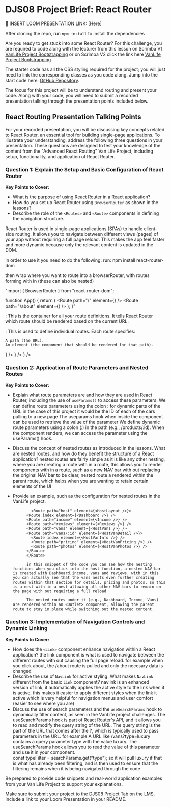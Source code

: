 # DJS08 Project Brief: React Router 

🎥 INSERT LOOM PRESENTATION LINK: [[Here](https://www.loom.com/share/86d0ab004c7240fd96254693557bb5f6?sid=343afaa9-6895-402b-b138-db7c94e84c75)]

After cloning the repo, run `npm install` to install the dependencies 

Are you ready to get stuck into some React Router? For this challenge, you are required to code along with the lecturer from this lesson on Scrimba V1 [VanLife Project Bootstrapping](https://v1.scrimba.com/learn/react/introduction-to-react-router-6-coafa4877a450245212825034) or on Scrimba V2 click the link here [VanLife Project Bootstrapping](https://v2.scrimba.com/advanced-react-c02h/~02d)

The starter code has all the CSS styling required for the project; you will just need to link the corresponding classes as you code along. Jump into the start code here: [GitHub Repository](https://github.com/CodeSpace-Academy/StudentNo_Classcode_Group_Name-Surname_DJS08/tree/main).

The focus for this project will be to understand routing and present your code. Along with your code, you will need to submit a recorded presentation talking through the presentation points included below.

## React Routing Presentation Talking Points

For your recorded presentation, you will be discussing key concepts related to React Router, an essential tool for building single-page applications. To illustrate your understanding, address the following three questions in your presentation. These questions are designed to test your knowledge of the content from the "Advanced React Routing" Van Life Project, including setup, functionality, and application of React Router.

### Question 1: Explain the Setup and Basic Configuration of React Router

**Key Points to Cover:**
- What is the purpose of using React Router in a React application?
- How do you set up React Router using `BrowserRouter` as shown in the lessons?
- Describe the role of the `<Routes>` and `<Route>` components in defining the navigation structure.

React Router is used in single-page applications (SPAs) to handle client-side routing. It allows you to navigate between different views (pages) of your app without requiring a full page reload. This makes the app feel faster and more dynamic because only the relevant content is updated in the DOM.

in order to use it you need to do the following:
run:
    npm install react-router-dom

then wrap where you want to route into a browserRouter, with routes forming with in (these can also be nested)

"import { BrowserRouter } from "react-router-dom";

function App() {
    return (
        <BrowserRouter>
            <Routes>
                <Route path="/" element={<Home />} />
                <Route path="/about" element={<About />} />
            </Routes>
        </BrowserRouter>
    );
}"

<Routes>: This is the container for all your route definitions. It tells React Router which route should be rendered based on the current URL.

<Route>: This is used to define individual routes. Each route specifies:

    A path (the URL).
    An element (the component that should be rendered for that path).

<Routes>
    <Route path="/" element={<Home />} />
    <Route path="/about" element={<About />} />
    <Route path="/contact" element={<Contact />} />
</Routes>


### Question 2: Application of Route Parameters and Nested Routes

**Key Points to Cover:**
- Explain what route parameters are and how they are used in React Router, including the use of `useParams()` to access these parameters.
    We can define route parameters using the colon : for dynamic parts of the URL in the case of this project it would be the ID of each of the cars pulling to a new page
    The useparams hook when inside the component can be used to retrieve the value of the parameter
        We define dynamic route parameters using a colon (:) in the path (e.g., /products/:id). When the component renders, we can access the parameter using the useParams() hook.

- Discuss the concept of nested routes as introduced in the lessons. What are nested routes, and how do they benefit the structure of a React application?
    nested routes are fairly simple as it is like any other nesting, where you are creating a route with in a route, this allows you to render components with in a route, such as a new NAV bar with out replacing the original NAV bar
        to be clear, nested route a rendered within the parent route, which helps when you are wanting to retain certain elements of the UI

- Provide an example, such as the configuration for nested routes in the VanLife project.

              <Route path="host" element={<HostLayout />}>
            <Route index element={<Dashboard />} />
            <Route path="income" element={<Income />} />
            <Route path="reviews" element={<Reviews />} />
            <Route path="vans" element={<HostVans />} />
            <Route path="vans/:id" element={<HostVanDetail />}>
              <Route index element={<HostVanInfo />} />
              <Route path="pricing" element={<HostVanPricing />} />
              <Route path="photos" element={<HostVanPhotos />} />
            </Route>
            </Route>

            in this snippet of the code you can see how the nesting functions when you click into the host function, a nested NAV bar is created with Dashboard,income, vans and reviews. with in this you can actually see that the vans nests even further creating routes within that section for details, pricing and photos. so this is a nest with in a nest allowing all other NAV bars to remain on the page with out requiring a full reload

            The nested routes under it (e.g., Dashboard, Income, Vans) are rendered within an <Outlet> component, allowing the parent route to stay in place while switching out the nested content.

### Question 3: Implementation of Navigation Controls and Dynamic Linking

**Key Points to Cover:**
- How does the `<Link>` component enhance navigation within a React application?
    the link component is what is used to navigate between the different routes with out causing the full page reload. for example when you click about, the /about route is pulled and only the necesary data is changed
- Describe the use of `NavLink` for active styling. What makes `NavLink` different from the basic `Link` component?
    navlink is an enhanced version of link, it automatically applies the active style to the link when it is active, this makes it easier to apply different styles when the link it active which is very helpful for navigation menus and user comfort (easier to see where you are)
- Discuss the use of search parameters and the `useSearchParams` hook to dynamically filter content, as seen in the VanLife project challenges.
    The useSearchParams hook is part of React Router's API, and it allows you to read and modify the query string of the URL. The query string is the part of the URL that comes after the ?, which is typically used to pass parameters in the URL.
        for example 
            A URL like /vans?type=luxury contains a query parameter type with the value luxury.
           The useSearchParams hook allows you to read the value of this parameter and use it in your component.  
           const typeFilter = searchParams.get("type");
           so it will pull luxury if that is what has already been filtering, and is then used to ensure that the filtering remains when it is being navigated through the code

Be prepared to provide code snippets and real-world application examples from your Van Life Project to support your explanations.

Make sure to submit your project to the DJS08 Project Tab on the LMS. Include a link to your Loom Presentation in your README.

